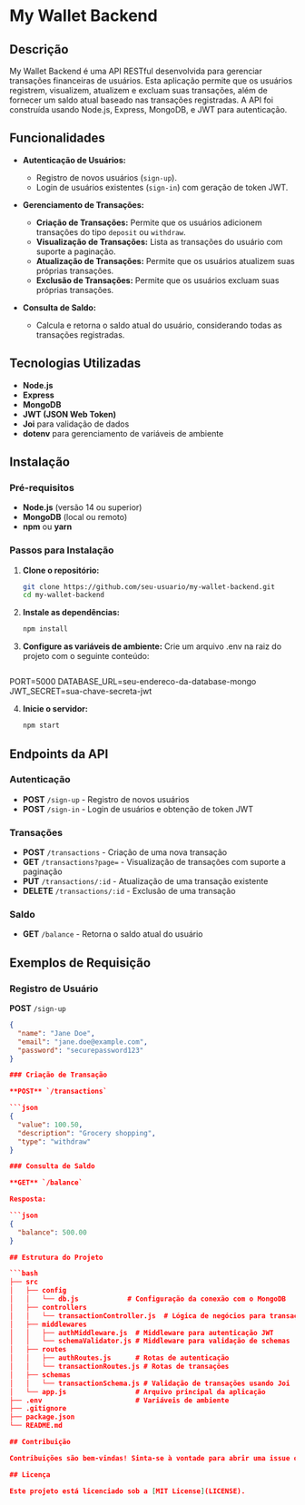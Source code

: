 # My Wallet Backend

## Descrição

My Wallet Backend é uma API RESTful desenvolvida para gerenciar transações financeiras de usuários. Esta aplicação permite que os usuários registrem, visualizem, atualizem e excluam suas transações, além de fornecer um saldo atual baseado nas transações registradas. A API foi construída usando Node.js, Express, MongoDB, e JWT para autenticação.

## Funcionalidades

- **Autenticação de Usuários:**
  - Registro de novos usuários (`sign-up`).
  - Login de usuários existentes (`sign-in`) com geração de token JWT.

- **Gerenciamento de Transações:**
  - **Criação de Transações:** Permite que os usuários adicionem transações do tipo `deposit` ou `withdraw`.
  - **Visualização de Transações:** Lista as transações do usuário com suporte a paginação.
  - **Atualização de Transações:** Permite que os usuários atualizem suas próprias transações.
  - **Exclusão de Transações:** Permite que os usuários excluam suas próprias transações.

- **Consulta de Saldo:**
  - Calcula e retorna o saldo atual do usuário, considerando todas as transações registradas.

## Tecnologias Utilizadas

- **Node.js**
- **Express**
- **MongoDB**
- **JWT (JSON Web Token)**
- **Joi** para validação de dados
- **dotenv** para gerenciamento de variáveis de ambiente

## Instalação

### Pré-requisitos

- **Node.js** (versão 14 ou superior)
- **MongoDB** (local ou remoto)
- **npm** ou **yarn**

### Passos para Instalação

1. **Clone o repositório:**
   ```bash
   git clone https://github.com/seu-usuario/my-wallet-backend.git
   cd my-wallet-backend

2. **Instale as dependências:**
   ```bash
   npm install

3. **Configure as variáveis de ambiente:**
Crie um arquivo .env na raiz do projeto com o seguinte conteúdo:
   ```bash
  PORT=5000
  DATABASE_URL=seu-endereco-da-database-mongo
  JWT_SECRET=sua-chave-secreta-jwt

4. **Inicie o servidor:**
   ```bash
   npm start

## Endpoints da API

### Autenticação

- **POST** `/sign-up` - Registro de novos usuários
- **POST** `/sign-in` - Login de usuários e obtenção de token JWT

### Transações

- **POST** `/transactions` - Criação de uma nova transação
- **GET** `/transactions?page=` - Visualização de transações com suporte a paginação
- **PUT** `/transactions/:id` - Atualização de uma transação existente
- **DELETE** `/transactions/:id` - Exclusão de uma transação

### Saldo

- **GET** `/balance` - Retorna o saldo atual do usuário

## Exemplos de Requisição

### Registro de Usuário

**POST** `/sign-up`

```json
{
  "name": "Jane Doe",
  "email": "jane.doe@example.com",
  "password": "securepassword123"
}

### Criação de Transação

**POST** `/transactions`

```json
{
  "value": 100.50,
  "description": "Grocery shopping",
  "type": "withdraw"
}

### Consulta de Saldo

**GET** `/balance`

Resposta:

```json
{
  "balance": 500.00
}

## Estrutura do Projeto

```bash
├── src
│   ├── config
│   │   └── db.js            # Configuração da conexão com o MongoDB
│   ├── controllers
│   │   └── transactionController.js  # Lógica de negócios para transações
│   ├── middlewares
│   │   ├── authMiddleware.js  # Middleware para autenticação JWT
│   │   └── schemaValidator.js # Middleware para validação de schemas
│   ├── routes
│   │   ├── authRoutes.js      # Rotas de autenticação
│   │   └── transactionRoutes.js # Rotas de transações
│   ├── schemas
│   │   └── transactionSchema.js # Validação de transações usando Joi
│   └── app.js                 # Arquivo principal da aplicação
├── .env                       # Variáveis de ambiente
├── .gitignore
├── package.json
└── README.md

## Contribuição

Contribuições são bem-vindas! Sinta-se à vontade para abrir uma issue ou enviar um pull request.

## Licença

Este projeto está licenciado sob a [MIT License](LICENSE).

